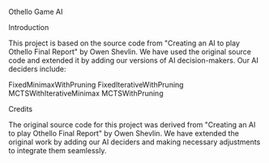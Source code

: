 Othello Game AI

Introduction

This project is based on the source code from "Creating an AI to play Othello Final Report" by Owen Shevlin.
We have used the original source code and extended it by adding our versions of AI decision-makers. Our AI deciders include:

FixedMinimaxWithPruning
FixedIterativeWithPruning
MCTSWithIterativeMinimax
MCTSWithPruning

Credits

The original source code for this project was derived from "Creating an AI to play Othello Final Report"
by Owen Shevlin. We have extended the original work by adding our AI deciders and making necessary adjustments to integrate them seamlessly.
